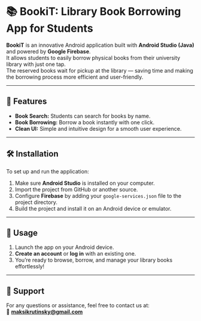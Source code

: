 # 📚 BookiT: Library Book Borrowing App for Students  

**BookiT** is an innovative Android application built with **Android Studio (Java)** and powered by **Google Firebase**.  
It allows students to easily borrow physical books from their university library with just one tap.  
The reserved books wait for pickup at the library — saving time and making the borrowing process more efficient and user-friendly.  

---

## 🚀 Features  
- **Book Search:** Students can search for books by name.  
- **Book Borrowing:** Borrow a book instantly with one click.  
- **Clean UI:** Simple and intuitive design for a smooth user experience.  

---

## 🛠️ Installation  
To set up and run the application:  
1. Make sure **Android Studio** is installed on your computer.  
2. Import the project from GitHub or another source.  
3. Configure **Firebase** by adding your `google-services.json` file to the project directory.  
4. Build the project and install it on an Android device or emulator.  

---

## 📱 Usage  
1. Launch the app on your Android device.  
2. **Create an account** or **log in** with an existing one.  
3. You’re ready to browse, borrow, and manage your library books effortlessly!  

---

## 💬 Support  
For any questions or assistance, feel free to contact us at:  
📧 **maksikrutinsky@gmail.com**  
